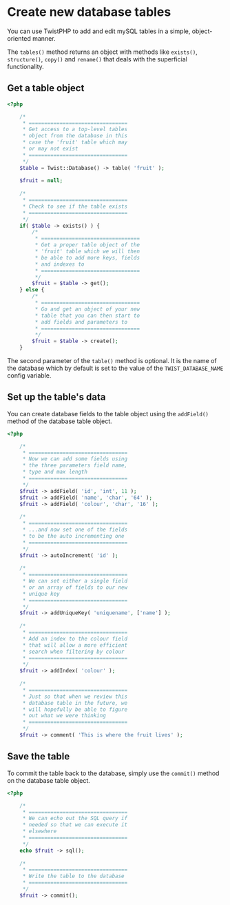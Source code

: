 # Create new database tables

You can use TwistPHP to add and edit mySQL tables in a simple, object-oriented manner.

The `tables()` method returns an object with methods like `exists()`, `structure()`, `copy()` and `rename()` that deals with the superficial functionality.

## Get a table object

```php
<?php

    /*
     * ================================
     * Get access to a top-level tables
     * object from the database in this
     * case the 'fruit' table which may
     * or may not exist
     * ================================
     */
    $table = Twist::Database() -> table( 'fruit' );
    
    $fruit = null;
    
    /*
     * ================================
     * Check to see if the table exists
     * ================================
     */
    if( $table -> exists() ) {
        /*
         * ================================
         * Get a proper table object of the
         * 'fruit' table which we will then
         * be able to add more keys, fields
         * and indexes to
         * ================================
         */
        $fruit = $table -> get();
    } else {
        /*
         * ================================
         * Go and get an object of your new
         * table that you can then start to
         * add fields and parameters to
         * ================================
         */
        $fruit = $table -> create();
    }
```


The second parameter of the `table()` method is optional. It is the name of the database which by default is set to the value of the `TWIST_DATABASE_NAME` config variable.

## Set up the table's data

You can create database fields to the table object using the `addField()` method of the database table object.

```php
<?php

    /*
     * ================================
     * Now we can add some fields using
     * the three parameters field name,
     * type and max length
     * ================================
     */
    $fruit -> addField( 'id', 'int', 11 );
    $fruit -> addField( 'name', 'char', '64' );
    $fruit -> addField( 'colour', 'char', '16' );
    
    /*
     * ================================
     * ...and now set one of the fields
     * to be the auto incrementing one
     * ================================
     */
    $fruit -> autoIncrement( 'id' );
    
    /*
     * ================================
     * We can set either a single field
     * or an array of fields to our new
     * unique key
     * ================================
     */
    $fruit -> addUniqueKey( 'uniquename', ['name'] );
    
    /*
     * ================================
     * Add an index to the colour field
     * that will allow a more efficient
     * search when filtering by colour
     * ================================
     */
    $fruit -> addIndex( 'colour' );
    
    /*
     * ================================
     * Just so that when we review this
     * database table in the future, we
     * will hopefully be able to figure
     * out what we were thinking
     * ================================
     */
    $fruit -> comment( 'This is where the fruit lives' );
```

## Save the table

To commit the table back to the database, simply use the `commit()` method on the database table object.

```php
<?php

    /*
     * ================================
     * We can echo out the SQL query if
     * needed so that we can execute it
     * elsewhere
     * ================================
     */
    echo $fruit -> sql();
    
    /*
     * ================================
     * Write the table to the database
     * ================================
     */
    $fruit -> commit();
```